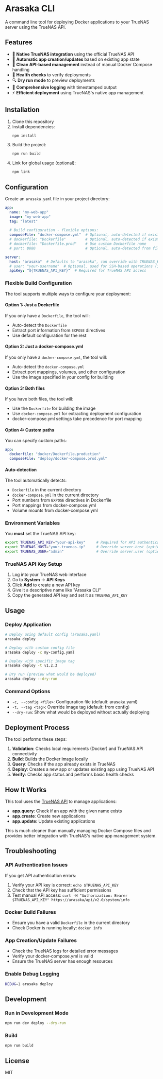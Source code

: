 # Arasaka CLI

A command line tool for deploying Docker applications to your TrueNAS server using the TrueNAS API.

## Features

- 🚀 **Native TrueNAS integration** using the official TrueNAS API
- 🔄 **Automatic app creation/updates** based on existing app state
- 🧹 **Clean API-based management** instead of manual Docker Compose handling
- 💚 **Health checks** to verify deployments
- 🔍 **Dry run mode** to preview deployments
- 📝 **Comprehensive logging** with timestamped output
- ⚡ **Efficient deployment** using TrueNAS's native app management

## Installation

1. Clone this repository
2. Install dependencies:
   ```bash
   npm install
   ```
3. Build the project:
   ```bash
   npm run build
   ```
4. Link for global usage (optional):
   ```bash
   npm link
   ```

## Configuration

Create an `arasaka.yaml` file in your project directory:

```yaml
app:
  name: "my-web-app"
  image: "my-web-app"
  tag: "latest"
  
  # Build configuration - flexible options:
  composeFile: "docker-compose.yml"  # Optional, auto-detected if exists
  # dockerfile: "Dockerfile"         # Optional, auto-detected if exists  
  # dockerfile: "Dockerfile.prod"    # Use custom Dockerfile name
  # port: 8080                       # Optional, auto-detected from files

server:
  host: "arasaka"  # Defaults to "arasaka", can override with TRUENAS_HOST
  # user: "your-username"  # Optional, used for SSH-based operations (if needed)
  apiKey: "${TRUENAS_API_KEY}"  # Required for TrueNAS API access
```

### Flexible Build Configuration

The tool supports multiple ways to configure your deployment:

#### Option 1: Just a Dockerfile
If you only have a `Dockerfile`, the tool will:
- Auto-detect the `Dockerfile` 
- Extract port information from `EXPOSE` directives
- Use default configuration for the rest

#### Option 2: Just a docker-compose.yml
If you only have a `docker-compose.yml`, the tool will:
- Auto-detect the `docker-compose.yml`
- Extract port mappings, volumes, and other configuration
- Use the image specified in your config for building

#### Option 3: Both files
If you have both files, the tool will:
- Use the `Dockerfile` for building the image
- Use `docker-compose.yml` for extracting deployment configuration
- docker-compose.yml settings take precedence for port mapping

#### Option 4: Custom paths
You can specify custom paths:
```yaml
app:
  dockerfile: "docker/Dockerfile.production"
  composeFile: "deploy/docker-compose.prod.yml"
```

#### Auto-detection
The tool automatically detects:
- `Dockerfile` in the current directory
- `docker-compose.yml` in the current directory  
- Port numbers from `EXPOSE` directives in Dockerfile
- Port mappings from docker-compose.yml
- Volume mounts from docker-compose.yml

### Environment Variables

You **must** set the TrueNAS API key:

```bash
export TRUENAS_API_KEY="your-api-key"     # Required for API authentication
export TRUENAS_HOST="your-truenas-ip"     # Override server.host (optional)
export TRUENAS_USER="admin"               # Override server.user (optional)
```

### TrueNAS API Key Setup

1. Log into your TrueNAS web interface
2. Go to **System** → **API Keys**
3. Click **Add** to create a new API key
4. Give it a descriptive name like "Arasaka CLI"
5. Copy the generated API key and set it as `TRUENAS_API_KEY`

## Usage

### Deploy Application

```bash
# Deploy using default config (arasaka.yaml)
arasaka deploy

# Deploy with custom config file
arasaka deploy -c my-config.yaml

# Deploy with specific image tag
arasaka deploy -t v1.2.3

# Dry run (preview what would be deployed)
arasaka deploy --dry-run
```

### Command Options

- `-c, --config <file>`: Configuration file (default: arasaka.yaml)
- `-t, --tag <tag>`: Override image tag (default: from config)
- `--dry-run`: Show what would be deployed without actually deploying

## Deployment Process

The tool performs these steps:

1. **Validation**: Checks local requirements (Docker) and TrueNAS API connectivity
2. **Build**: Builds the Docker image locally
3. **Query**: Checks if the app already exists in TrueNAS
4. **Deploy**: Creates a new app or updates existing app using TrueNAS API
5. **Verify**: Checks app status and performs basic health checks

## How It Works

This tool uses the [TrueNAS API](https://api.truenas.com/v25.10.0/api_methods_app.query.html) to manage applications:

- **app.query**: Check if an app with the given name exists
- **app.create**: Create new applications
- **app.update**: Update existing applications

This is much cleaner than manually managing Docker Compose files and provides better integration with TrueNAS's native app management system.

## Troubleshooting

### API Authentication Issues

If you get API authentication errors:

1. Verify your API key is correct: `echo $TRUENAS_API_KEY`
2. Check that the API key has sufficient permissions
3. Test manual API access: `curl -H "Authorization: Bearer $TRUENAS_API_KEY" https://arasaka/api/v2.0/system/info`

### Docker Build Failures

- Ensure you have a valid `Dockerfile` in the current directory
- Check Docker is running locally: `docker info`

### App Creation/Update Failures

- Check the TrueNAS logs for detailed error messages
- Verify your docker-compose.yml is valid
- Ensure the TrueNAS server has enough resources

### Enable Debug Logging

```bash
DEBUG=1 arasaka deploy
```

## Development

### Run in Development Mode

```bash
npm run dev deploy --dry-run
```

### Build

```bash
npm run build
```

## License

MIT 